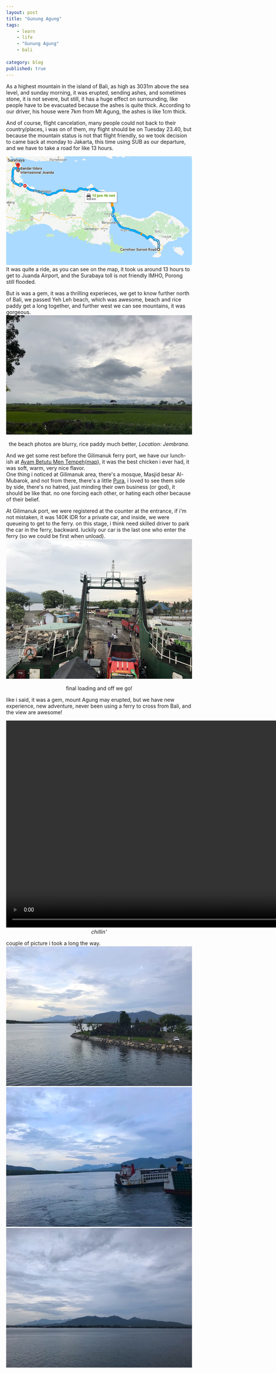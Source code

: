 ```yaml
---
layout: post
title: "Gunung Agung"
tags: 
    - learn
    - life
    - "Gunung Agung"
    - bali

category: blog
published: true
---
```


As a highest mountain in the island of Bali, as high as 3031m above the sea level, and sunday morning, it was erupted, sending ashes, and sometimes stone, it is not severe, but still, it has a huge effect on surrounding, like people have to be evacuated because the ashes is quite thick. According to our driver, his house were 7km from Mt Agung, the ashes is like 1cm thick.

And of course, flight cancelation, many people could not back to their country/places, i was on of them, my flight should be on Tuesday 23.40, but because the mountain status is not that flight friendly, so we took decision to came back at monday to Jakarta, this time using SUB as our departure, and we have to take a road for like 13 hours.

<!--more-->
![bali to juanda airport](/images/posts/bali-juanda/maps-bali-juanda.jpg)
It was quite a ride, as you can see on the map, it took us around 13 hours to get to Juanda Airport, and the Surabaya toll is not friendly IMHO, Porong still flooded.

But is was a gem, it was a thrilling experieces, we get to know further north of Bali, we passed Yeh Leh beach, which was awesome, beach and rice paddy get a long together, and further west we can see mountains, it was gorgeous.
![Yehleh](/images/posts/bali-juanda/yehleh.jpg)
<center>the beach photos are blurry, rice paddy much better, <i>Location: Jembrana.</i></center>

And we get some rest before the Gilimanuk ferry port, we have our lunch-ish at [Ayam Betutu Men Tempeh](https://www.tripadvisor.co.id/Restaurant_Review-g1592983-d4799827-Reviews-Ayam_Betutu_Men_Tempeh-Gilimanuk_Bali.html)([map](https://goo.gl/maps/VtC5HPUPUzR2)), it was the best chicken i ever had, it was soft, warm, very nice flavor.   
One thing i noticed at Gilimanuk area, there's a mosque, Masjid besar Al-Mubarok, and not from there, there's a little [Pura](https://en.wikipedia.org/wiki/Balinese_temple), i loved to see them side by side, there's no hatred, just minding their own business (or god), it should be like that. no one forcing each other, or hating each other because of their belief.

At Gilimanuk port, we were registered at the counter at the entrance, if i'm not mistaken, it was 140K IDR for a private car, and inside, we were queueing to get to the ferry. on this stage, i think need skilled driver to park the car in the ferry, backward. luckily our car is the last one who enter the ferry (so we could be first when unload). 
![Loading](/images/posts/bali-juanda/loading.jpg)
<center>final loading and off we go!</center>

like i said, it was a gem, mount Agung may erupted, but we have new experience, new adventure, never been using a ferry to cross from Bali, and the view are awesome!

<center><video autoplay loop="1" height="560" src="/images/posts/bali-juanda/ferry.mp4"></video></center>
<center><i>chillin'</i></center>

couple of picture i took a long the way.
![view](/images/posts/bali-juanda/1.jpg)
![view](/images/posts/bali-juanda/2.jpg)
![view](/images/posts/bali-juanda/3.jpg)
